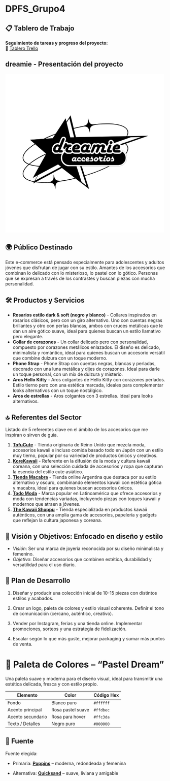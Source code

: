 # DPFS_Grupo4

## 📋 Tablero de Trabajo

**Seguimiento de tareas y progreso del proyecto:**  
🔗 [Tablero Trello](https://trello.com/invite/b/68365e68dafacd3e7d5cadbb/ATTIec3201df95f4d6cec2ae46e0bb7a0019430A1FAD/proyecto-canda)

## dreamie - Presentación del proyecto
![Logo de Dreamie](/media/logo.png)


## 🌍 Público Destinado

Este e-commerce está pensado especialmente para adolescentes y adultos jóvenes que disfrutan de jugar con su estilo. Amantes de los accesorios que combinan lo delicado con lo misterioso, lo pastel con lo gótico. Personas que se expresan a través de los contrastes y buscan piezas con mucha personalidad.

## 🛠️ Productos y Servicios

- **Rosarios estilo dark & soft (negro y blanco)** - Collares inspirados en rosarios clásicos, pero con un giro alternativo. Uno con cuentas negras brillantes y otro con perlas blancas, ambos con cruces metálicas que le dan un aire gótico suave, ideal para quienes buscan un estilo llamativo pero elegante.
- **Collar de corazones** - Un collar delicado pero con personalidad, compuesto por corazones metálicos enlazados. El diseño es delicado, minimalista y romántico, ideal para quienes buscan un accesorio versátil que combine dulzura con un toque moderno.
- **Phone Strap** - Phone Strap con cuentas negras, blancas y perladas, decorado con una luna metálica y dijes de corazones. Ideal para darle un toque personal, con un mix de dulzura y misterio.
- **Aros Hello Kitty** - Aros colgantes de Hello Kitty con corazones perlados. Estilo tierno pero con una estética marcada, ideales para complementar looks alternativos con un toque nostálgico.
- **Aros de estrellas** - Aros colgantes con 3 estrellas. Ideal para looks alternativos.

## 🔝 Referentes del Sector

Listado de 5 referentes clave en el ámbito de los accesorios que me inspiran o sirven de guía.

1. **[TofuCute](https://www.tofucute.com/)** - Tienda originaria de Reino Unido que mezcla moda, accesorios kawaii e incluso comida basado todo en Japón con un estilo muy tierno, popular por su variedad de productos únicos y creativos.
2. **[KoreKawaii](https://korekawaii.com/)** - Referente en la difusión de la moda y cultura kawaii coreana, con una selección cuidada de accesorios y ropa que capturan la esencia del estilo cute asiático.
3. **[Tienda Macabra](https://www.tiendamacabra.com/)** - Tienda online Argentina que destaca por su estilo alternativo y oscuro, combinando elementos kawaii con estética gótica y macabra, ideal para quienes buscan accesorios únicos.
4. **[Todo Moda](https://ar.todomoda.com/)** - Marca popular en Latinoamérica que ofrece accesorios y moda con tendencias variadas, incluyendo piezas con toques kawaii y modernos que atraen a jóvenes.
5. **[The Kawaii Shoppu](https://thekawaiishoppu.com/)** - Tienda especializada en productos kawaii auténticos, con una amplia gama de accesorios, papelería y gadgets que reflejan la cultura japonesa y coreana.

## 🎯 Visión y Objetivos: Enfocado en diseño y estilo

- _Visión_: Ser una marca de joyería reconocida por su diseño minimalista y femenino.
- _Objetivo_: Diseñar accesorios que combinen estética, durabilidad y versatilidad para el uso diario.

## 🚀 Plan de Desarrollo

1. Diseñar y producir una colección inicial de 10-15 piezas con distintos estilos y acabados.

2. Crear un logo, paleta de colores y estilo visual coherente. Definir el tono de comunicación (cercano, auténtico, creativo).

3. Vender por Instagram, ferias y una tienda online. Implementar promociones, sorteos y una estrategia de fidelización.

4. Escalar según lo que más guste, mejorar packaging y sumar más puntos de venta.

# 🎨 Paleta de Colores – “Pastel Dream”

Una paleta suave y moderna para el diseño visual, ideal para transmitir una estética delicada, fresca y con estilo propio.

| Elemento          | Color             | Código Hex |
| ----------------- | ----------------- | ---------- |
| Fondo             | Blanco puro       | `#ffffff`  |
| Acento principal  | Rosa pastel suave | `#ffdbec`  |
| Acento secundario | Rosa para hover   | `#ffc3da`  |
| Texto / Detalles  | Negro puro        | `#000000`  |

## 🎨 Fuente

Fuente elegida:

- Primaria: **[Poppins](https://fonts.google.com/specimen/Poppins)** – moderna, redondeada y femenina

- Alternativa: **[Quicksand](https://fonts.google.com/specimen/Quicksand)** – suave, liviana y amigable
